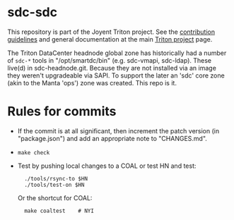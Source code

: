 <!--
    This Source Code Form is subject to the terms of the Mozilla Public
    License, v. 2.0. If a copy of the MPL was not distributed with this
    file, You can obtain one at http://mozilla.org/MPL/2.0/.
-->

<!--
    Copyright 2019 Joyent, Inc.
    Copyright 2022 MNX Cloud, Inc.
-->

# sdc-sdc

This repository is part of the Joyent Triton project. See the [contribution
guidelines](https://github.com/TritonDataCenter/triton/blob/master/CONTRIBUTING.md)
and general documentation at the main
[Triton project](https://github.com/TritonDataCenter/triton) page.

The Triton DataCenter headnode global zone has historically had a number of
`sdc-*` tools in "/opt/smartdc/bin" (e.g. sdc-vmapi, sdc-ldap). These live(d)
in sdc-headnode.git. Because they are not installed via an image they weren't
upgradeable via SAPI. To support the later an 'sdc' core zone (akin to the
Manta 'ops') zone was created. This repo is it.

# Rules for commits

- If the commit is at all significant, then increment the patch
  version (in "package.json") and add an appropriate note to
  "CHANGES.md".

- `make check`

- Test by pushing local changes to a COAL or test HN and test:

        ./tools/rsync-to $HN
        ./tools/test-on $HN

  Or the shortcut for COAL:

        make coaltest    # NYI
